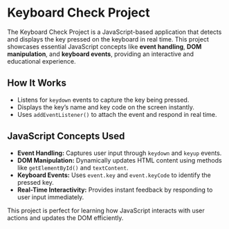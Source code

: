# Keyboard Check Project

The Keyboard Check Project is a JavaScript-based application that detects and displays the key pressed on the keyboard in real time.
This project showcases essential JavaScript concepts like **event handling**, **DOM manipulation**, and **keyboard events**, providing an interactive and educational experience.

## How It Works
- Listens for `keydown` events to capture the key being pressed.
- Displays the key’s name and key code on the screen instantly.
- Uses `addEventListener()` to attach the event and respond in real time.

## JavaScript Concepts Used
- **Event Handling:** Captures user input through `keydown` and `keyup` events.
- **DOM Manipulation:** Dynamically updates HTML content using methods like `getElementById()` and `textContent`.
- **Keyboard Events:** Uses `event.key` and `event.keyCode` to identify the pressed key.
- **Real-Time Interactivity:** Provides instant feedback by responding to user input immediately.

This project is perfect for learning how JavaScript interacts with user actions and updates the DOM efficiently.

